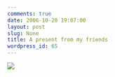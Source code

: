```yaml
---
comments: true
date: 2006-10-20 19:07:00
layout: post
slug: None
title: A present from my friends
wordpress_id: 65
---
```


[![](/site_media/images/patculo1.jpg)](/site_media/images/patculo1.jpg)
